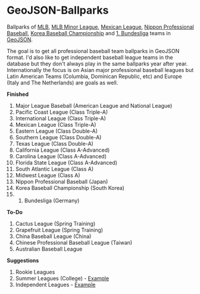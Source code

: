 GeoJSON-Ballparks
=================

Ballparks of [MLB](http://mlb.com), [MLB Minor League](http://www.milb.com/), [Mexican League](http://www.milb.com/index.jsp?sid=l125), [Nippon Professional Baseball](http://www.npb.or.jp), [Korea Baseball Championship](http://www.koreabaseball.com/) and [1. Bundesliga](http://baseball-bundesliga.de/) teams in [GeoJSON](http://geojson.org).

The goal is to get all professional baseball team ballparks in GeoJSON format.  I'd also like to get independent baseball league teams in the database but they don't always play in the same ballparks year after year.  Internationally the focus is on Asian major professional baseball leagues but Latin American Teams (Columbia, Dominican Republic, etc) and Europe (Italy and The Netherlands) are goals as well.

**Finished**

1. Major League Baseball (American League and National League)
2. Pacific Coast League (Class Triple-A)
3. International League (Class Triple-A)
4. Mexican League (Class Triple-A)
5. Eastern League (Class Double-A)
6. Southern League (Class Double-A)
7. Texas League (Class Double-A)
8. California League (Class A-Advanced)
9. Carolina League (Class A-Advanced)
10. Florida State League (Class A-Advanced)
11. South Atlantic League (Class A)
12. Midwest League (Class A)
13. Nippon Professional Baseball (Japan)
14. Korea Baseball Championship (South Korea)
15. 1. Bundesliga (Germany)

**To-Do**

1. Cactus League (Spring Training)
2. Grapefruit League (Spring Training)
3. China Baseball League (China)
4. Chinese Professional Baseball League (Taiwan) 
5. Australian Baseball League

**Suggestions**

1. Rookie Leagues
2. Summer Leagues (College) - [Example](https://gist.github.com/oeon/54626316c56a76e4db67)
3. Independent Leagues - [Example](http://www.americanassociationbaseball.com)
